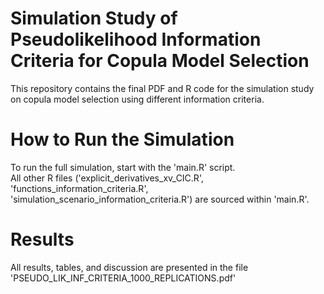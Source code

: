 # Simulation Study of Pseudolikelihood Information Criteria for Copula Model Selection

This repository contains the final PDF and R code for the simulation study on copula model selection using different information criteria.

# How to Run the Simulation

To run the full simulation, start with the 'main.R' script.  
All other R files ('explicit_derivatives_xv_CIC.R', 'functions_information_criteria.R', 'simulation_scenario_information_criteria.R') are sourced within 'main.R'.

# Results

All results, tables, and discussion are presented in the file 'PSEUDO_LIK_INF_CRITERIA_1000_REPLICATIONS.pdf'

